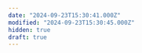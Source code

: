 ```yaml
---
date: "2024-09-23T15:30:41.000Z"
modified: "2024-09-23T15:30:45.000Z"
hidden: true
draft: true
---
```

